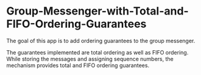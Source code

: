 # Group-Messenger-with-Total-and-FIFO-Ordering-Guarantees

The goal of this app is to add ordering guarantees to the group messenger. 

The guarantees implemented are total ordering as well as FIFO ordering. While storing the messages and assigning sequence numbers, the mechanism provides total and FIFO ordering guarantees.
